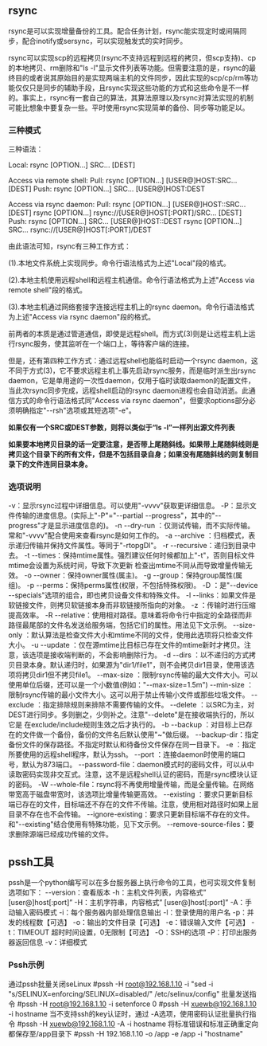 ## rsync

rsync是可以实现增量备份的工具。配合任务计划，rsync能实现定时或间隔同步，配合inotify或sersync，可以实现触发式的实时同步。

rsync可以实现scp的远程拷贝(rsync不支持远程到远程的拷贝，但scp支持)、cp的本地拷贝、rm删除和"ls -l"显示文件列表等功能。但需要注意的是，rsync的最终目的或者说其原始目的是实现两端主机的文件同步，因此实现的scp/cp/rm等功能仅仅只是同步的辅助手段，且rsync实现这些功能的方式和这些命令是不一样的。事实上，rsync有一套自己的算法，其算法原理以及rsync对算法实现的机制可能比想象中要复杂一些。平时使用rsync实现简单的备份、同步等功能足以。

### 三种模式

三种语法：

Local:  rsync [OPTION...] SRC... [DEST]

Access via remote shell:
  Pull: rsync [OPTION...] [USER@]HOST:SRC... [DEST]
  Push: rsync [OPTION...] SRC... [USER@]HOST:DEST

Access via rsync daemon:
  Pull: rsync [OPTION...] [USER@]HOST::SRC... [DEST]
        rsync [OPTION...] rsync://[USER@]HOST[:PORT]/SRC... [DEST]
  Push: rsync [OPTION...] SRC... [USER@]HOST::DEST
        rsync [OPTION...] SRC... rsync://[USER@]HOST[:PORT]/DEST



由此语法可知，rsync有三种工作方式：

(1).本地文件系统上实现同步。命令行语法格式为上述"Local"段的格式。

(2).本地主机使用远程shell和远程主机通信。命令行语法格式为上述"Access via remote shell"段的格式。

(3).本地主机通过网络套接字连接远程主机上的rsync daemon。命令行语法格式为上述"Access via rsync daemon"段的格式。

前两者的本质是通过管道通信，即使是远程shell。而方式(3)则是让远程主机上运行rsync服务，使其监听在一个端口上，等待客户端的连接。

但是，还有第四种工作方式：通过远程shell也能临时启动一个rsync daemon，这不同于方式(3)，它不要求远程主机上事先启动rsync服务，而是临时派生出rsync daemon，它是单用途的一次性daemon，仅用于临时读取daemon的配置文件，当此次rsync同步完成，远程shell启动的rsync daemon进程也会自动消逝。此通信方式的命令行语法格式同"Access via rsync daemon"，但要求options部分必须明确指定"--rsh"选项或其短选项"-e"。

**如果仅有一个SRC或DEST参数，则将以类似于“ls -l”一样列出源文件列表** 

**如果要本地拷贝目录的话一定要注意，是否带上尾随斜线。如果带上尾随斜线则是拷贝这个目录下的所有文件，但是不包括目录自身；如果没有尾随斜线的则复制目录下的文件连同目录本身。**

### 选项说明

-v：显示rsync过程中详细信息。可以使用"-vvvv"获取更详细信息。
-P：显示文件传输的进度信息。(实际上"-P"="--partial --progress"，其中的"--progress"才是显示进度信息的)。
-n --dry-run  ：仅测试传输，而不实际传输。常和"-vvvv"配合使用来查看rsync是如何工作的。
-a --archive  ：归档模式，表示递归传输并保持文件属性。等同于"-rtopgDl"。
-r --recursive：递归到目录中去。
-t --times：保持mtime属性。强烈建议任何时候都加上"-t"，否则目标文件mtime会设置为系统时间，导致下次更新
          	检查出mtime不同从而导致增量传输无效。
-o --owner：保持owner属性(属主)。
-g --group：保持group属性(属组)。
-p --perms：保持perms属性(权限，不包括特殊权限)。
-D        ：是"--device --specials"选项的组合，即也拷贝设备文件和特殊文件。
-l --links：如果文件是软链接文件，则拷贝软链接本身而非软链接所指向的对象。
-z        ：传输时进行压缩提高效率。
-R --relative：使用相对路径。意味着将命令行中指定的全路径而非路径最尾部的文件名发送给服务端，包括它们的属性。用法见下文示例。
--size-only ：默认算法是检查文件大小和mtime不同的文件，使用此选项将只检查文件大小。
-u --update ：仅在源mtime比目标已存在文件的mtime新时才拷贝。注意，该选项是接收端判断的，不会影响删除行为。
-d --dirs   ：以不递归的方式拷贝目录本身。默认递归时，如果源为"dir1/file1"，则不会拷贝dir1目录，使用该选项将拷贝dir1但不拷贝file1。
--max-size  ：限制rsync传输的最大文件大小。可以使用单位后缀，还可以是一个小数值(例如："--max-size=1.5m")
--min-size  ：限制rsync传输的最小文件大小。这可以用于禁止传输小文件或那些垃圾文件。
--exclude   ：指定排除规则来排除不需要传输的文件。
--delete    ：以SRC为主，对DEST进行同步。多则删之，少则补之。注意"--delete"是在接收端执行的，所以它是			 在exclude/include规则生效之后才执行的。
-b --backup ：对目标上已存在的文件做一个备份，备份的文件名后默认使用"~"做后缀。
--backup-dir：指定备份文件的保存路径。不指定时默认和待备份文件保存在同一目录下。
-e          ：指定所要使用的远程shell程序，默认为ssh。
--port      ：连接daemon时使用的端口号，默认为873端口。
--password-file：daemon模式时的密码文件，可以从中读取密码实现非交互式。注意，这不是远程shell认证的密码，而是rsync模块认证的密码。
-W --whole-file：rsync将不再使用增量传输，而是全量传输。在网络带宽高于磁盘带宽时，该选项比增量传输更高效。
--existing  ：要求只更新目标端已存在的文件，目标端还不存在的文件不传输。注意，使用相对路径时如果上层目录不存在也不会传输。
--ignore-existing：要求只更新目标端不存在的文件。和"--existing"结合使用有特殊功能，见下文示例。
--remove-source-files：要求删除源端已经成功传输的文件。



## pssh工具

 pssh是一个python编写可以在多台服务器上执行命令的工具，也可实现文件复制
选项如下：
--version：查看版本
-h：主机文件列表，内容格式” [user@]host[:port]”
-H：主机字符串，内容格式” [user@]host[:port]”
-A：手动输入密码模式
-i：每个服务器内部处理信息输出
-l：登录使用的用户名
-p：并发的线程数【可选】
-o：输出的文件目录【可选】
-e：错误输入文件【可选】
-t：TIMEOUT 超时时间设置，0无限制【可选】
-O：SSH的选项
-P：打印出服务器返回信息
-v：详细模式

### Pssh示例

通过pssh批量关闭seLinux
	#pssh -H root@192.168.1.10 -i "sed -i
	"s/SELINUX=enforcing/SELINUX=disabled/" /etc/selinux/config"
批量发送指令
	#pssh -H root@192.168.1.10 -i setenforce 0
	#pssh -H xuewb@192.168.1.10 -i hostname
当不支持ssh的key认证时，通过 -A选项，使用密码认证批量执行指令
	#pssh -H xuewb@192.168.1.10 -A -i hostname
将标准错误和标准正确重定向都保存至/app目录下
	#pssh -H 192.168.1.10 -o /app -e /app -i "hostname"









